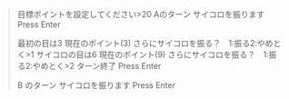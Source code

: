 > 目標ポイントを設定してください>20
> Aのターン
> サイコロを振ります
> Press Enter
>
> 最初の目は3
> 現在のポイント(3)
> さらにサイコロを振る？　1:振る2:やめとく>1
> サイコロの目は6
> 現在のポイント(9)
> さらにサイコロを振る？　1:振る2:やめとく>2
> ターン終了
> Press Enter
>
> B のターン
> サイコロを振ります
> Press Enter
>
